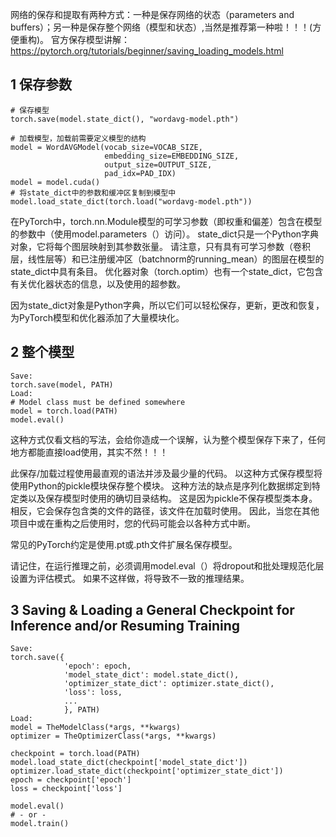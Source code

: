 网络的保存和提取有两种方式：一种是保存网络的状态（parameters and buffers）；另一种是保存整个网络（模型和状态）,当然是推荐第一种啦！！！(方便重构)。
官方保存模型讲解：
https://pytorch.org/tutorials/beginner/saving_loading_models.html

## 1 保存参数

    # 保存模型
    torch.save(model.state_dict(), "wordavg-model.pth")
    
    # 加载模型，加载前需要定义模型的结构
    model = WordAVGModel(vocab_size=VOCAB_SIZE, 
                         embedding_size=EMBEDDING_SIZE, 
                         output_size=OUTPUT_SIZE, 
                         pad_idx=PAD_IDX)
    model = model.cuda()
    # 将state_dict中的参数和缓冲区复制到模型中
    model.load_state_dict(torch.load("wordavg-model.pth"))

在PyTorch中，torch.nn.Module模型的可学习参数（即权重和偏差）包含在模型的参数中（使用model.parameters（）访问）。 state_dict只是一个Python字典对象，它将每个图层映射到其参数张量。 请注意，只有具有可学习参数（卷积层，线性层等）和已注册缓冲区（batchnorm的running_mean）的图层在模型的state_dict中具有条目。 优化器对象（torch.optim）也有一个state_dict，它包含有关优化器状态的信息，以及使用的超参数。

因为state_dict对象是Python字典，所以它们可以轻松保存，更新，更改和恢复，为PyTorch模型和优化器添加了大量模块化。

## 2 整个模型

    Save:
    torch.save(model, PATH)
    Load:
    # Model class must be defined somewhere
    model = torch.load(PATH)
    model.eval()
这种方式仅看文档的写法，会给你造成一个误解，认为整个模型保存下来了，任何地方都能直接load使用，其实不然！！！

此保存/加载过程使用最直观的语法并涉及最少量的代码。 以这种方式保存模型将使用Python的pickle模块保存整个模块。 这种方法的缺点是序列化数据绑定到特定类以及保存模型时使用的确切目录结构。 这是因为pickle不保存模型类本身。 相反，它会保存包含类的文件的路径，该文件在加载时使用。 因此，当您在其他项目中或在重构之后使用时，您的代码可能会以各种方式中断。

常见的PyTorch约定是使用.pt或.pth文件扩展名保存模型。

请记住，在运行推理之前，必须调用model.eval（）将dropout和批处理规范化层设置为评估模式。 如果不这样做，将导致不一致的推理结果。

## 3 Saving & Loading a General Checkpoint for Inference and/or Resuming Training

    Save:
    torch.save({
                'epoch': epoch,
                'model_state_dict': model.state_dict(),
                'optimizer_state_dict': optimizer.state_dict(),
                'loss': loss,
                ...
                }, PATH)
    Load:
    model = TheModelClass(*args, **kwargs)
    optimizer = TheOptimizerClass(*args, **kwargs)
    
    checkpoint = torch.load(PATH)
    model.load_state_dict(checkpoint['model_state_dict'])
    optimizer.load_state_dict(checkpoint['optimizer_state_dict'])
    epoch = checkpoint['epoch']
    loss = checkpoint['loss']
    
    model.eval()
    # - or -
    model.train()